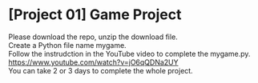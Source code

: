 # [Project 01] Game Project

Please download the repo, unzip the download file.<br>
Create a Python file name mygame. <br>
Follow the instrudction in the YouTube video to complete the mygame.py.<br>
https://www.youtube.com/watch?v=jO6qQDNa2UY <br>
You can take 2 or 3 days to complete the whole project.
